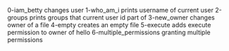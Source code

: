 0-iam_betty changes user
1-who_am_i prints username of current user
2-groups prints groups that current user id part of
3-new_owner changes owner of a file
4-empty creates an empty file
5-execute adds execute permission to owner of hello
6-multiple_permissions granting multiple permissions
